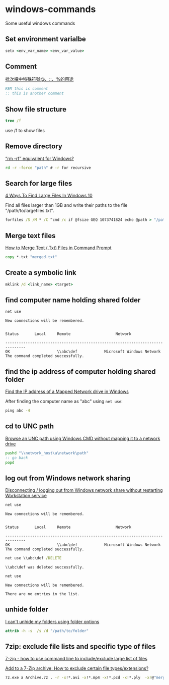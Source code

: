 # windows-commands
Some useful windows commands

## Set environment varialbe
```bat
setx <env_var_name> <env_var_value>
```

## Comment
[批次檔中特殊符號@、::、%的用途](https://ithelp.ithome.com.tw/articles/10055209)
```bat
REM this is comment
:: this is another comment
```

## Show file structure
```bat
tree /f
```
use /f to show files

## Remove directory
[“rm -rf” equivalent for Windows?](https://stackoverflow.com/questions/97875/rm-rf-equivalent-for-windows)
```bat
rd -r -force "path" # -r for recursive
```

## Search for large files
[4 Ways To Find Large Files In Windows 10](https://helpdeskgeek.com/how-to/find-the-largest-files-on-your-computer/)

Find all files larger than 1GB and write their paths to the file "/path/to/largefiles.txt".

```bat
forfiles /S /M * /C “cmd /c if @fsize GEQ 1073741824 echo @path > "/path/to/largefiles.txt"
```

## Merge text files
[How to Merge Text (.Txt) Files in Command Prompt](https://www.wikihow.com/Merge-Text-(.Txt)-Files-in-Command-Prompt)
```bat
copy *.txt "merged.txt"
```

## Create a symbolic link
```bat
mklink /d <link_name> <target>
```

## find computer name holding shared folder

```bat
net use
```

```
New connections will be remembered.


Status       Local     Remote                    Network

-------------------------------------------------------------------------------
OK                     \\abc\def            Microsoft Windows Network
The command completed successfully.
```

## find the ip address of computer holding shared folder

[Find the IP address of a Mapped Network drive in Windows](https://www.winhelponline.com/blog/find-the-ip-address-of-a-mapped-network-drive-in-windows/)

After finding the computer name as "abc" using `net use`:

```bat
ping abc -4
```

## cd to UNC path
[Browse an UNC path using Windows CMD without mapping it to a network drive](https://superuser.com/questions/282963/browse-an-unc-path-using-windows-cmd-without-mapping-it-to-a-network-drive)
```bat
pushd "\\network_host\a\network\path"
:: go back
popd
```

## 

## log out from Windows network sharing
[Disconnecting / logging out from Windows network share without restarting Workstation service](https://superuser.com/questions/883604/disconnecting-logging-out-from-windows-network-share-without-restarting-workst)

```bat
net use
```
```
New connections will be remembered.


Status       Local     Remote                    Network

-------------------------------------------------------------------------------
OK                     \\abc\def            Microsoft Windows Network
The command completed successfully.
```

```bat
net use \\abc\def /DELETE
```

```
\\abc\def was deleted successfully.
```

```bat
net use
```

```
New connections will be remembered.

There are no entries in the list.
```

## unhide folder

[I can't unhide my folders using folder options](https://answers.microsoft.com/en-us/windows/forum/windows_7-files/i-cant-unhide-my-folders-using-folder-options/dcaffb47-4032-4d27-95b5-c1b13618bfeb)

```bat
attrib -h -s  /s /d "/path/to/folder"
```

## 7zip: exclude file lists and specific type of files
[7-zip - how to use command line to include/exclude large list of files](https://superuser.com/questions/657859/7-zip-how-to-use-command-line-to-include-exclude-large-list-of-files)

[Add to a 7-Zip archive: How to exclude certain file types/extensions?](https://superuser.com/questions/185135/add-to-a-7-zip-archive-how-to-exclude-certain-file-types-extensions)
```bat
7z.exe a Archive.7z . -r -x!*.avi -x!*.mp4 -x!*.pcd -x!*.ply  -xr@"merged.txt"
```
